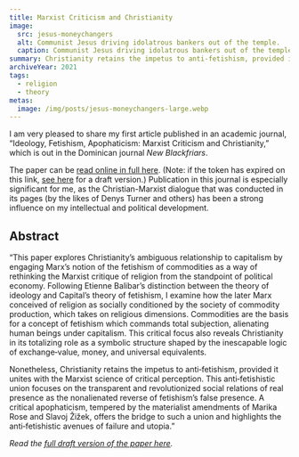 ```yaml
---
title: Marxist Criticism and Christianity
image:
  src: jesus-moneychangers
  alt: Communist Jesus driving idolatrous bankers out of the temple.
  caption: Communist Jesus driving idolatrous bankers out of the temple.
summary: Christianity retains the impetus to anti‐fetishism, provided it unites with the Marxist science of critical perception.
archiveYear: 2021
tags:
  - religion
  - theory
metas:
  image: /img/posts/jesus-moneychangers-large.webp
---
```


I am very pleased to share my first article published in an academic journal, “Ideology, Fetishism, Apophaticism: Marxist Criticism and Christianity,” which is out in the Dominican journal _New Blackfriars_.

The paper can be [read online in full here](https://onlinelibrary.wiley.com/share/author/CWFQUUP3ZXEHBGE2HDVM?target=10.1111/nbfr.12642). (Note: if the token has expired on this link, [see here](https://drive.google.com/file/d/1TO3thHDzvO8nK0amP4r5z_cCnW1xjzRq/view?usp=sharing) for a draft version.) Publication in this journal is especially significant for me, as the Christian-Marxist dialogue that was conducted in its pages (by the likes of Denys Turner and others) has been a strong influence on my intellectual and political development.

## Abstract

“This paper explores Christianity’s ambiguous relationship to capitalism by engaging Marx’s notion of the fetishism of commodities as a way of rethinking the Marxist critique of religion from the standpoint of political economy. Following Etienne Balibar’s distinction between the theory of ideology and Capital’s theory of fetishism, I examine how the later Marx conceived of religion as socially conditioned by the society of commodity production, which takes on religious dimensions. Commodities are the basis for a concept of fetishism which commands total subjection, alienating human beings under capitalism. This critical focus also reveals Christianity in its totalizing role as a symbolic structure shaped by the inescapable logic of exchange‐value, money, and universal equivalents.

Nonetheless, Christianity retains the impetus to anti‐fetishism, provided it unites with the Marxist science of critical perception. This anti‐fetishistic union focuses on the transparent and revolutionized social relations of real presence as the nonalienated reverse of fetishism’s false presence. A critical apophaticism, tempered by the materialist amendments of Marika Rose and Slavoj Žižek, offers the bridge to such a union and highlights the anti‐fetishistic avenues of failure and utopia.”

_Read the [full draft version of the paper here](https://drive.google.com/file/d/1TO3thHDzvO8nK0amP4r5z_cCnW1xjzRq/view?usp=sharing)._
